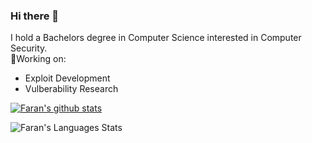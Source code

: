 ### Hi there 👋

I hold a Bachelors degree in Computer Science interested in Computer Security.\
🔭Working on:

- Exploit Development
- Vulberability Research

<!--
**faran1512/faran1512** is a ✨ _special_ ✨ repository because its `README.md` (this file) appears on your GitHub profile.

Here are some ideas to get you started:

- 🔭 I’m currently working on ...
- 🌱 I’m currently learning ...
- 👯 I’m looking to collaborate on ...
- 🤔 I’m looking for help with ...
- 💬 Ask me about ...
- 📫 How to reach me: ...
- 😄 Pronouns: ...
- ⚡ Fun fact: ...
-->

[![Faran's github stats](https://github-readme-stats.vercel.app/api?username=faran1512&theme=radical&show_icons=true)](https://github.com/faran1512/github-readme-stats)

![Faran's Languages Stats](https://github-readme-stats.vercel.app/api/top-langs/?username=faran1512&theme=radical&layout=compact)
